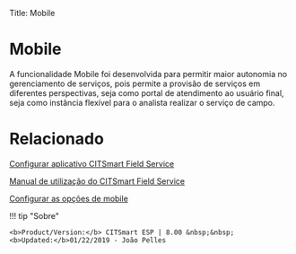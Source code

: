 Title: Mobile

# Mobile

A funcionalidade Mobile foi desenvolvida para permitir maior autonomia no gerenciamento de serviços, pois permite a provisão de serviços em diferentes perspectivas, seja como portal de atendimento ao usuário final, seja como instância flexível para o analista realizar o serviço de campo.

# Relacionado

[Configurar aplicativo CITSmart Field Service][1]

[Manual de utilização do CITSmart Field Service][2]

[Configurar as opções de mobile][3]


[1]:/pt-br/citsmart-esp-8/additional-features/mobile-and-field-service/field-service/configure-field-service-application.html
[2]:/pt-br/citsmart-esp-8/additional-features/mobile-and-field-service/field-service/citsmart-field-service-manual.html
[3]:/pt-br/citsmart-esp-8/additional-features/mobile-and-field-service/configuration/configure-mobile-options.html


!!! tip "Sobre"

    <b>Product/Version:</b> CITSmart ESP | 8.00 &nbsp;&nbsp;
    <b>Updated:</b>01/22/2019 - João Pelles  
